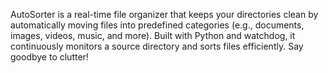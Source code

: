  AutoSorter is a real-time file organizer that keeps your directories clean by automatically moving files into predefined categories (e.g., documents, images, videos, music, and more). Built with Python and watchdog, it continuously monitors a source directory and sorts files efficiently. Say goodbye to clutter!
